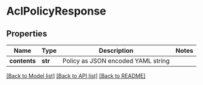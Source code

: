 # AclPolicyResponse

## Properties
Name | Type | Description | Notes
------------ | ------------- | ------------- | -------------
**contents** | **str** | Policy as JSON encoded YAML string | 

[[Back to Model list]](../README.md#documentation-for-models) [[Back to API list]](../README.md#documentation-for-api-endpoints) [[Back to README]](../README.md)


